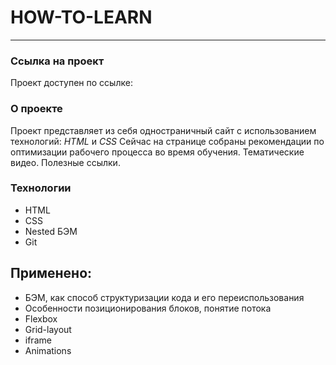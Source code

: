 # **HOW-TO-LEARN**
---
###  Ссылка на проект
Проект доступен по ссылке: 

### О проекте
Проект представляет из себя одностраничный сайт с использованием технологий: *HTML* и *CSS*
Сейчас на странице собраны рекомендации по оптимизации рабочего процесса во время обучения. Тематические видео. Полезные ссылки.
### Технологии
* HTML
* CSS
* Nested БЭМ
* Git 

## Применено:
* БЭМ, как способ структуризации кода и его переиспользования
* Особенности позиционирования блоков, понятие потока
* Flexbox 
* Grid-layout
* iframe
* Animations
